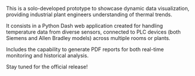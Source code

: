 This is a solo-developed prototype to showcase dynamic data visualization, providing industrial plant engineers understanding of thermal trends.

It consists in a Python Dash web application created for handling temperature data from diverse sensors, connected to PLC devices (both Siemens and Allen Bradley models) across multiple rooms or plants.

Includes the capability to generate PDF reports for both real-time monitoring and historical analysis.

Stay tuned for the official release!

